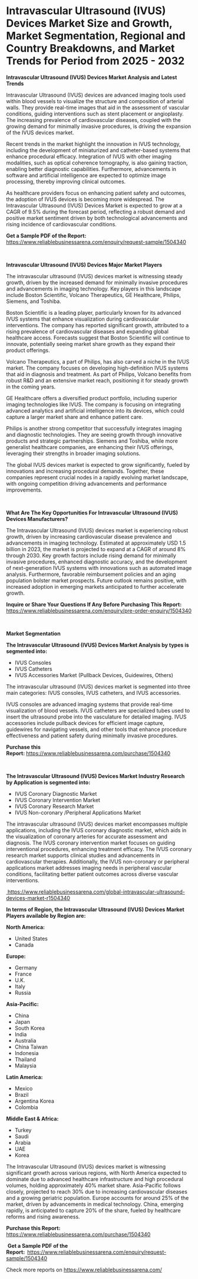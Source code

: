 <p><h1>Intravascular Ultrasound (IVUS) Devices Market Size and Growth, Market Segmentation, Regional and Country Breakdowns, and Market Trends for Period from 2025 -  2032</h1></p><p><strong>Intravascular Ultrasound (IVUS) Devices Market Analysis and Latest Trends</strong></p>
<p><p>Intravascular Ultrasound (IVUS) devices are advanced imaging tools used within blood vessels to visualize the structure and composition of arterial walls. They provide real-time images that aid in the assessment of vascular conditions, guiding interventions such as stent placement or angioplasty. The increasing prevalence of cardiovascular diseases, coupled with the growing demand for minimally invasive procedures, is driving the expansion of the IVUS devices market. </p><p>Recent trends in the market highlight the innovation in IVUS technology, including the development of miniaturized and catheter-based systems that enhance procedural efficacy. Integration of IVUS with other imaging modalities, such as optical coherence tomography, is also gaining traction, enabling better diagnostic capabilities. Furthermore, advancements in software and artificial intelligence are expected to optimize image processing, thereby improving clinical outcomes. </p><p>As healthcare providers focus on enhancing patient safety and outcomes, the adoption of IVUS devices is becoming more widespread. The Intravascular Ultrasound (IVUS) Devices Market is expected to grow at a CAGR of 9.5% during the forecast period, reflecting a robust demand and positive market sentiment driven by both technological advancements and rising incidence of cardiovascular conditions.</p></p>
<p><strong>Get a Sample PDF of the Report:&nbsp;</strong> <a href="https://www.reliablebusinessarena.com/enquiry/request-sample/1504340?utm_campaign=2175&utm_medium=2&utm_source=Github&utm_content=ia&utm_term=23032025&utm_id=intravascular-ultrasound-ivus-devices">https://www.reliablebusinessarena.com/enquiry/request-sample/1504340</a></p>
<p>&nbsp;</p>
<p><strong>Intravascular Ultrasound (IVUS) Devices Major Market Players</strong></p>
<p><p>The intravascular ultrasound (IVUS) devices market is witnessing steady growth, driven by the increased demand for minimally invasive procedures and advancements in imaging technology. Key players in this landscape include Boston Scientific, Volcano Therapeutics, GE Healthcare, Philips, Siemens, and Toshiba.</p><p>Boston Scientific is a leading player, particularly known for its advanced IVUS systems that enhance visualization during cardiovascular interventions. The company has reported significant growth, attributed to a rising prevalence of cardiovascular diseases and expanding global healthcare access. Forecasts suggest that Boston Scientific will continue to innovate, potentially seeing market share growth as they expand their product offerings.</p><p>Volcano Therapeutics, a part of Philips, has also carved a niche in the IVUS market. The company focuses on developing high-definition IVUS systems that aid in diagnosis and treatment. As part of Philips, Volcano benefits from robust R&D and an extensive market reach, positioning it for steady growth in the coming years.</p><p>GE Healthcare offers a diversified product portfolio, including superior imaging technologies like IVUS. The company is focusing on integrating advanced analytics and artificial intelligence into its devices, which could capture a larger market share and enhance patient care. </p><p>Philips is another strong competitor that successfully integrates imaging and diagnostic technologies. They are seeing growth through innovative products and strategic partnerships. Siemens and Toshiba, while more generalist healthcare companies, are enhancing their IVUS offerings, leveraging their strengths in broader imaging solutions.</p><p>The global IVUS devices market is expected to grow significantly, fueled by innovations and increasing procedural demands. Together, these companies represent crucial nodes in a rapidly evolving market landscape, with ongoing competition driving advancements and performance improvements.</p></p>
<p>&nbsp;</p>
<p><strong>What Are The Key Opportunities For Intravascular Ultrasound (IVUS) Devices Manufacturers?</strong></p>
<p><p>The Intravascular Ultrasound (IVUS) devices market is experiencing robust growth, driven by increasing cardiovascular disease prevalence and advancements in imaging technology. Estimated at approximately USD 1.5 billion in 2023, the market is projected to expand at a CAGR of around 8% through 2030. Key growth factors include rising demand for minimally invasive procedures, enhanced diagnostic accuracy, and the development of next-generation IVUS systems with innovations such as automated image analysis. Furthermore, favorable reimbursement policies and an aging population bolster market prospects. Future outlook remains positive, with increased adoption in emerging markets anticipated to further accelerate growth.</p></p>
<p><strong>Inquire or Share Your Questions If Any Before Purchasing This Report:</strong> <a href="https://www.reliablebusinessarena.com/enquiry/pre-order-enquiry/1504340?utm_campaign=2175&utm_medium=2&utm_source=Github&utm_content=ia&utm_term=23032025&utm_id=intravascular-ultrasound-ivus-devices">https://www.reliablebusinessarena.com/enquiry/pre-order-enquiry/1504340</a></p>
<p>&nbsp;</p>
<p><strong>Market Segmentation</strong></p>
<p><strong>The Intravascular Ultrasound (IVUS) Devices Market Analysis by types is segmented into:</strong></p>
<p><ul><li>IVUS Consoles</li><li>IVUS Catheters</li><li>IVUS Accessories Market (Pullback Devices, Guidewires, Others)</li></ul></p>
<p><p>The intravascular ultrasound (IVUS) devices market is segmented into three main categories: IVUS consoles, IVUS catheters, and IVUS accessories. </p><p>IVUS consoles are advanced imaging systems that provide real-time visualization of blood vessels. IVUS catheters are specialized tubes used to insert the ultrasound probe into the vasculature for detailed imaging. IVUS accessories include pullback devices for efficient image capture, guidewires for navigating vessels, and other tools that enhance procedure effectiveness and patient safety during minimally invasive procedures.</p></p>
<p><strong>Purchase this Report:&nbsp;</strong><a href="https://www.reliablebusinessarena.com/purchase/1504340?utm_campaign=2175&utm_medium=2&utm_source=Github&utm_content=ia&utm_term=23032025&utm_id=intravascular-ultrasound-ivus-devices">https://www.reliablebusinessarena.com/purchase/1504340</a></p>
<p>&nbsp;</p>
<p><strong>The Intravascular Ultrasound (IVUS) Devices Market Industry Research by Application is segmented into:</strong></p>
<p><ul><li>IVUS Coronary Diagnostic Market</li><li>IVUS Coronary Intervention Market</li><li>IVUS Coronary Research Market</li><li>IVUS Non-coronary /Peripheral Applications Market</li></ul></p>
<p><p>The intravascular ultrasound (IVUS) devices market encompasses multiple applications, including the IVUS coronary diagnostic market, which aids in the visualization of coronary arteries for accurate assessment and diagnosis. The IVUS coronary intervention market focuses on guiding interventional procedures, enhancing treatment efficacy. The IVUS coronary research market supports clinical studies and advancements in cardiovascular therapies. Additionally, the IVUS non-coronary or peripheral applications market addresses imaging needs in peripheral vascular conditions, facilitating better patient outcomes across diverse vascular interventions.</p></p>
<p><a href="https://www.reliablebusinessarena.com/global-intravascular-ultrasound-devices-market-r1504340?utm_campaign=2175&utm_medium=2&utm_source=Github&utm_content=ia&utm_term=23032025&utm_id=intravascular-ultrasound-ivus-devices">&nbsp;https://www.reliablebusinessarena.com/global-intravascular-ultrasound-devices-market-r1504340</a></p>
<p><strong>In terms of Region, the Intravascular Ultrasound (IVUS) Devices Market Players available by Region are:</strong></p>
<p>
    <p> <strong> North America: </strong>
        <ul>
            <li>United States</li>
            <li>Canada</li>
        </ul>
        </p> 
    <p> <strong> Europe: </strong>
        <ul>
            <li>Germany</li>
            <li>France</li>
            <li>U.K.</li>
            <li>Italy</li>
            <li>Russia</li>
        </ul>
        </p> 
    <p> <strong> Asia-Pacific: </strong>
        <ul>
            <li>China</li>
            <li>Japan</li>
            <li>South Korea</li>
            <li>India</li>
            <li>Australia</li>
            <li>China Taiwan</li>
            <li>Indonesia</li>
            <li>Thailand</li>
            <li>Malaysia</li>
        </ul>
        </p> 
    <p> <strong> Latin America: </strong>
        <ul>
            <li>Mexico</li>
            <li>Brazil</li>
            <li>Argentina Korea</li>
            <li>Colombia</li>
        </ul>
        </p> 
    <p> <strong> Middle East & Africa: </strong>
        <ul>
            <li>Turkey</li>
            <li>Saudi</li>
            <li>Arabia</li>
            <li>UAE</li>
            <li>Korea</li>
        </ul>
    </p>
    </p>
<p><p>The Intravascular Ultrasound (IVUS) devices market is witnessing significant growth across various regions, with North America expected to dominate due to advanced healthcare infrastructure and high procedural volumes, holding approximately 40% market share. Asia-Pacific follows closely, projected to reach 30% due to increasing cardiovascular diseases and a growing geriatric population. Europe accounts for around 25% of the market, driven by advancements in medical technology. China, emerging rapidly, is anticipated to capture 20% of the share, fueled by healthcare reforms and rising awareness.</p></p>
<p><strong>Purchase this Report: </strong><a href="https://www.reliablebusinessarena.com/purchase/1504340?utm_campaign=2175&utm_medium=2&utm_source=Github&utm_content=ia&utm_term=23032025&utm_id=intravascular-ultrasound-ivus-devices">https://www.reliablebusinessarena.com/purchase/1504340</a></p>
<p>&nbsp;<strong>Get a Sample PDF of the Report:&nbsp;&nbsp;</strong><a href="https://www.reliablebusinessarena.com/enquiry/request-sample/1504340?utm_campaign=2175&utm_medium=2&utm_source=Github&utm_content=ia&utm_term=23032025&utm_id=intravascular-ultrasound-ivus-devices">https://www.reliablebusinessarena.com/enquiry/request-sample/1504340</a></p>
<p><strong></strong></p>
<p>Check more reports on <a href="https://www.reliablebusinessarena.com/?utm_campaign=2175&utm_medium=2&utm_source=Github&utm_content=ia&utm_term=23032025&utm_id=intravascular-ultrasound-ivus-devices">https://www.reliablebusinessarena.com/</a></p>